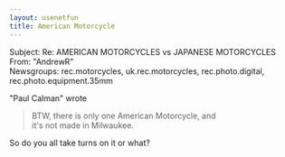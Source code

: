 ```yaml
---   
layout: usenetfun   
title: American Motorcycle   
---   
```

   
   
 Subject: Re: AMERICAN MOTORCYCLES vs JAPANESE MOTORCYCLES   
From: &quot;AndrewR&quot;   
Newsgroups: rec.motorcycles, uk.rec.motorcycles, rec.photo.digital,   
 rec.photo.equipment.35mm   
   
&quot;Paul Calman&quot; wrote   
>   
> BTW, there is only one American Motorcycle, and   
> it's not made in Milwaukee.   
>   

So do you all take turns on it or what?   
   
   
   
